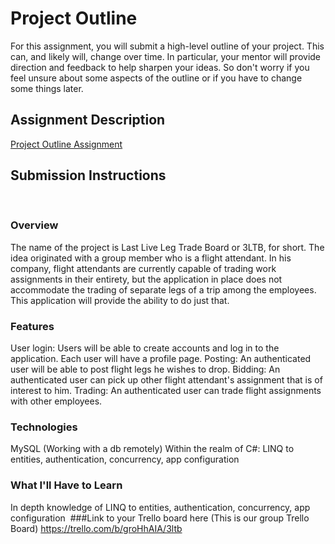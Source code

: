 ﻿# Project Outline
For this assignment, you will submit a high-level outline of your project. This can, and likely will, change over time. In particular, your mentor will provide direction and feedback to help sharpen your ideas. So don't worry if you feel unsure about some aspects of the outline or if you have to change some things later.
​
## Assignment Description
[Project Outline Assignment](https://education.launchcode.org/liftoff/modules/assignments/project-outline)
​
## Submission Instructions
​
### Overview
The name of the project is Last Live Leg Trade Board or 3LTB, for short. The idea originated with a group member who is a flight attendant. In his company, flight attendants are currently capable of trading work assignments in their entirety, but the application in place does not accommodate the trading of separate legs of a trip among the employees. This application will provide the ability to do just that.
### Features
User login: Users will be able to create accounts and log in to the application. Each user will have a profile page.
Posting: An authenticated user will be able to post flight legs he wishes to drop.
Bidding: An authenticated user can pick up other flight attendant's assignment that is of interest to him.
Trading: An authenticated user can trade flight assignments with other employees.
### Technologies
MySQL (Working with a db remotely)
Within the realm of C#: LINQ to entities, authentication, concurrency, app configuration
### What I'll Have to Learn
In depth knowledge of LINQ to entities, authentication, concurrency, app configuration
​
###Link to your Trello board here (This is our group Trello Board)
https://trello.com/b/groHhAIA/3ltb